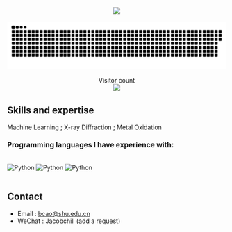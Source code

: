 
<div align=center><img src="https://user-images.githubusercontent.com/86995074/202620645-d4dee7e1-602a-4579-bfd7-2afbac94f40a.gif"></div>


<a href=#><img src="contributions.svg"></a>

<p align="center"> 
  Visitor count<br>
  <img src="https://profile-counter.glitch.me/Bin-Cao/count.svg" />
</p>

## Skills and expertise
Machine Learning ; X-ray Diffraction ; Metal Oxidation

### Programming languages I have experience with:
<br>

<div >
<img src="https://upload.wikimedia.org/wikipedia/commons/thumb/c/c3/Python-logo-notext.svg/1024px-Python-logo-notext.svg.png" alt="Python" height="45" />
<img src="https://camo.githubusercontent.com/fa78f1cf0a8057e7dde71b15370855b874b7b39de045bf053ac344bebb71047b/68747470733a2f2f63646e2e69636f6e73636f75742e636f6d2f69636f6e2f667265652f706e672d3235362f632d70726f6772616d6d696e672d3536393536342e706e67" alt="Python" height="50" />
<img src="https://static.cdnlogo.com/logos/c/27/c.svg" alt="Python" height="45" />
</div>

<br>


## Contact
+ Email : bcao@shu.edu.cn
+ WeChat : Jacobchill (add a request)
